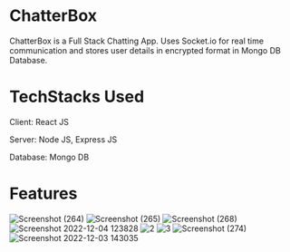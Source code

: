 # ChatterBox
ChatterBox is a Full Stack Chatting App. Uses Socket.io for real time communication and stores user details in encrypted format in Mongo DB Database.

# TechStacks Used

Client: React JS

Server: Node JS, Express JS

Database: Mongo DB

# Features
![Screenshot (264)](https://user-images.githubusercontent.com/85659480/199514458-92261fb8-3049-45fb-a65a-61e400af222f.png)
![Screenshot (265)](https://user-images.githubusercontent.com/85659480/199557102-05d693d4-bad7-4280-b46b-4d7daae011bb.png)
![Screenshot (268)](https://user-images.githubusercontent.com/85659480/200810301-b91f3694-7419-4350-95f6-c334ed135d74.png)
![Screenshot 2022-12-04 123828](https://user-images.githubusercontent.com/85659480/205478968-f0a3fc07-5b43-4692-8ed3-1739a64ce2b0.png)
![2](https://user-images.githubusercontent.com/85659480/205478971-4468a554-f823-4dad-9b60-be4fb65926be.png)
![3](https://user-images.githubusercontent.com/85659480/205478974-7a9eae17-496e-4f9e-b6e5-ac321d0870a1.png)
![Screenshot (274)](https://user-images.githubusercontent.com/85659480/202890433-07e41d79-b6fb-427a-aae9-a2db3a230b50.png)
![Screenshot 2022-12-03 143035](https://user-images.githubusercontent.com/85659480/205433093-8c88842d-44d9-4bac-a7e4-af980615af62.png)
